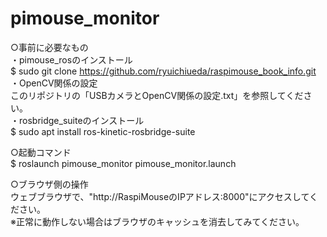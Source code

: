 # pimouse_monitor

○事前に必要なもの<br>
・pimouse_rosのインストール<br>
$ sudo git clone https://github.com/ryuichiueda/raspimouse_book_info.git<br>
・OpenCV関係の設定<br>
このリポジトリの「USBカメラとOpenCV関係の設定.txt」を参照してください。<br>
・rosbridge_suiteのインストール<br>
$ sudo apt install ros-kinetic-rosbridge-suite

○起動コマンド<br>
$ roslaunch pimouse_monitor pimouse_monitor.launch

○ブラウザ側の操作<br>
ウェブブラウザで、"http://RaspiMouseのIPアドレス:8000"にアクセスしてください。<br>
※正常に動作しない場合はブラウザのキャッシュを消去してみてください。<br>
